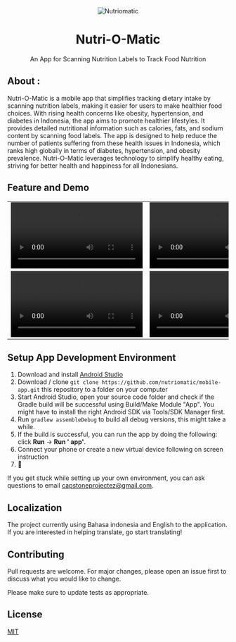 <div align="center">
  <img src="https://avatars.githubusercontent.com/u/169359353?s=200&v=4" alt="Nutriomatic">
  <h1>Nutri-O-Matic</h1>
  <p> An App for Scanning Nutrition Labels to Track Food Nutrition</p>
</div>

## About :

Nutri-O-Matic is a mobile app that simplifies tracking dietary intake by scanning nutrition labels, making it easier for
users to make healthier food choices. With rising health concerns like obesity, hypertension, and diabetes in Indonesia,
the app aims to promote healthier lifestyles. It provides detailed nutritional information such as calories, fats, and
sodium content by scanning food labels. The app is designed to help reduce the number of patients suffering from these
health issues in Indonesia, which ranks high globally in terms of diabetes, hypertension, and obesity prevalence.
Nutri-O-Matic leverages technology to simplify healthy eating, striving for better health and happiness for all
Indonesians.

## Feature and Demo

[//]: # (### Register, Login, And Classification)

[//]: # (https://github.com/nutriomatic/mobile-app/assets/95174265/bb0df219-cf62-4ea6-9d27-2b219b045743)

[//]: # ()
[//]: # (### Catalog Product And Search Product)

[//]: # (https://github.com/nutriomatic/mobile-app/assets/95174265/e4914324-5991-4df3-8c6c-79f3b081d335)
[//]: # ()

[//]: # (### Scan Nutrition)

[//]: # (https://github.com/nutriomatic/mobile-app/assets/95174265/ce161400-f30e-45c8-9637-d0f7a45ef22c)

[//]: # (### Create Store  )

[//]: # (https://github.com/nutriomatic/mobile-app/assets/95174265/43a46f32-015a-489e-8fbf-680590308e71)

[//]: # ()
[//]: # (### Admin Menu)

[//]: # (https://github.com/nutriomatic/mobile-app/assets/95174265/13a00db2-b0a9-442a-a8f9-688748970b26)

[//]: # ()
[//]: # (### Add Product and Request Advertise)

[//]: # (https://github.com/nutriomatic/mobile-app/assets/95174265/e66308c8-9375-40ee-a7f8-2f5cde43800e)

[//]: # ()
[//]: # (### Check Product After Acc Admin)

[//]: # (https://github.com/nutriomatic/mobile-app/assets/95174265/51596352-0452-4fc9-ba03-9e26184178be)


[//]: # ()
[//]: # (| -                                                                                               | -                                                                                               |)

[//]: # (|-------------------------------------------------------------------------------------------------|-------------------------------------------------------------------------------------------------|)

[//]: # (| https://github.com/nutriomatic/mobile-app/assets/95174265/bb0df219-cf62-4ea6-9d27-2b219b045743  | https://github.com/nutriomatic/mobile-app/assets/95174265/e4914324-5991-4df3-8c6c-79f3b081d335  |)

[//]: # (| https://github.com/nutriomatic/mobile-app/assets/95174265/ce161400-f30e-45c8-9637-d0f7a45ef22c  | https://github.com/nutriomatic/mobile-app/assets/95174265/43a46f32-015a-489e-8fbf-680590308e71  |)

[//]: # (| https://github.com/nutriomatic/mobile-app/assets/95174265/13a00db2-b0a9-442a-a8f9-688748970b26  | https://github.com/nutriomatic/mobile-app/assets/95174265/e66308c8-9375-40ee-a7f8-2f5cde43800e  |)

[//]: # (| https://github.com/nutriomatic/mobile-app/assets/95174265/51596352-0452-4fc9-ba03-9e26184178be  | https://github.com/nutriomatic/mobile-app/assets/95174265/51596352-0452-4fc9-ba03-9e26184178be  |)

[//]: # ()


<table>
  <tr>
    <td>
      <video src="https://github.com/nutriomatic/mobile-app/assets/95174265/ce161400-f30e-45c8-9637-d0f7a45ef22c" controls></video>
    </td>
    <td>
      <video src="https://github.com/nutriomatic/mobile-app/assets/95174265/ce161400-f30e-45c8-9637-d0f7a45ef22c" controls></video>
    </td>
    <td>
      <video src="https://github.com/nutriomatic/mobile-app/assets/95174265/ce161400-f30e-45c8-9637-d0f7a45ef22c" controls></video>
    </td>
    <td>
      <video src="https://github.com/nutriomatic/mobile-app/assets/95174265/ce161400-f30e-45c8-9637-d0f7a45ef22c" controls></video>
    </td>
  </tr>

<tr>
    <td>
      <video src="https://github.com/nutriomatic/mobile-app/assets/95174265/ce161400-f30e-45c8-9637-d0f7a45ef22c" controls></video>
    </td>
    <td>
      <video src="https://github.com/nutriomatic/mobile-app/assets/95174265/ce161400-f30e-45c8-9637-d0f7a45ef22c" controls></video>
    </td>
    <td>
      <video src="https://github.com/nutriomatic/mobile-app/assets/95174265/ce161400-f30e-45c8-9637-d0f7a45ef22c" controls></video>
    </td>
  </tr>
</table>

## Setup App Development Environment

1. Download and install [Android Studio](https://developer.android.com/studio)
3. Download / clone `git clone https://github.com/nutriomatic/mobile-app.git` this repository to a folder on your computer
4. Start Android Studio, open your source code folder and check if the Gradle build will be
   successful using Build/Make
   Module "App". You might have to install the right Android SDK via Tools/SDK Manager first.
5. Run `gradlew assembleDebug` to build all debug versions, this might take a while.
6. If the build is successful, you can run the app by doing the following: click **Run** -> **Run '
   app'**.
7. Connect your phone or create a new virtual device following on screen instruction
10. :tada:

If you get stuck while setting up your own environment, you can ask questions to
email [capstoneprojectez@gmail.com](mailto:capstoneprojectez@gmail.com).

[//]: # ()

[//]: # (## Testing Dev Releases)

[//]: # ()

[//]: # (We are using [Github Actions]&#40;https://github.com/home-assistant/android/actions&#41; to perform continuous integration both)

[//]: # (by unit testing, deploying dev releases)

[//]: # (to [Play Store Beta]&#40;https://play.google.com/apps/testing/io.homeassistant.companion.android&#41; and final releases to)

[//]: # (the [Play Store]&#40;https://play.google.com/store/apps/details?id=io.homeassistant.companion.android&#41; when we release. To)

[//]: # (help test out a specific feature/fixes users can find the APK on the Actions page for each pull request, this debug APK)

[//]: # (can be installed side-by-side the production or beta builds.)

## Localization

The project currently using Bahasa indonesia and English to the
application. If you are interested in helping translate, go start translating!

## Contributing

Pull requests are welcome. For major changes, please open an issue first
to discuss what you would like to change.

Please make sure to update tests as appropriate.

## License

[MIT](https://choosealicense.com/licenses/mit/)